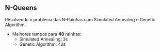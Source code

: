 ## N-Queens
Resolvendo o problema das N-Rainhas com Simulated Annealing e Genetic Algorithm.

* Melhores tempos para **40** rainhas:
    * Simulated Annealing: 3s
    * Genetic Algorithm: 42s


